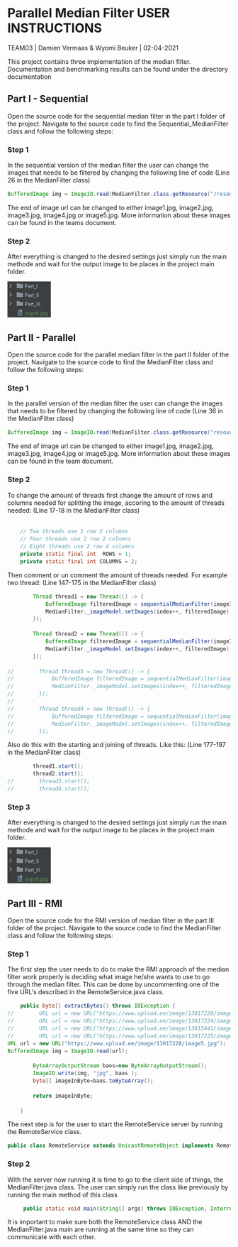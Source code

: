 # Parallel Median Filter USER INSTRUCTIONS
TEAM03 | Damien Vermaas & Wyomi Beuker | 02-04-2021

This project contains three implementation of the median filter. Documentation and benchmarking results can be found
under the directory documentation

## Part I - Sequential

Open the source code for the sequential median filter in the part I folder of the project. Navigate to the source code
to find the Sequential_MedianFilter class and follow the following steps:

### Step 1
In the sequential version of the median filter the user can change the images that needs to be filtered by changing the
following line of code (Line 26 in the MedianFilter class)
```java
BufferedImage img = ImageIO.read(MedianFilter.class.getResource("/resources/images/image1.jpg"));
```
The end of image url can be changed to either image1.jpg, image2.jpg, image3.jpg, image4.jpg or image5.jpg.
More information about these images can be found in the teams document.

### Step 2
After everything is changed to the desired settings just simply run the main methode and wait for the output image to
be places in the project main folder.

![img.png](img.png)

## Part II - Parallel

Open the source code for the parallel median filter in the part II folder of the project. Navigate to the source code
to find the MedianFilter class and follow the following steps:

### Step 1
In the parallel version of the median filter the user can change the images that needs to be filtered by changing the 
following line of code (Line 36 in the MedianFilter class)
```java
BufferedImage img = ImageIO.read(MedianFilter.class.getResource("resources/images/image5.jpg"));
```
The end of image url can be changed to either image1.jpg, image2.jpg, image3.jpg, image4.jpg or image5.jpg.
More information about these images can be found in the team document.

### Step 2
To change the amount of threads first change the amount of rows and columns needed for splitting the image, 
accoring to the amount of threads needed: (Line 17-18 in the MedianFilter class)
```java

    // Two threads use 1 row 2 columns
    // Four threads use 2 row 2 columns
    // Eight threads use 2 row 4 columns
    private static final int  ROWS = 1;
    private static final int COLUMNS = 2;
 ```
Then comment or un comment the amount of threads needed. For example two thread: (Line 147-175 in the MedianFilter class)
```java
        Thread thread1 = new Thread(() -> {
            BufferedImage filteredImage = sequentialMedianFilter(imageItem[0]);
            MedianFilter._imageModel.setImages(index++, filteredImage);
        });

        Thread thread2 = new Thread(() -> {
            BufferedImage filteredImage = sequentialMedianFilter(imageItem[1]);
            MedianFilter._imageModel.setImages(index++, filteredImage);
        });

//        Thread thread3 = new Thread(() -> {
//            BufferedImage filteredImage = sequentialMedianFilter(imageItem[2]);
//            MedianFilter._imageModel.setImages(index++, filteredImage);
//        });
//
//        Thread thread4 = new Thread(() -> {
//            BufferedImage filteredImage = sequentialMedianFilter(imageItem[3]);
//            MedianFilter._imageModel.setImages(index++, filteredImage);
//        });
 ```
Also do this with the starting and joining of threads. Like this: (Line 177-197 in the MedianFilter class)
```java
        thread1.start();
        thread2.start();
//        thread3.start();
//        thread4.start();
 ```
### Step 3
After everything is changed to the desired settings just simply run the main methode and wait for the output image to 
be places in the project main folder.

![img.png](img.png)

## Part III - RMI

Open the source code for the RMI version of median filter in the part III folder of the project. Navigate to the source 
code to find the MedianFilter class and follow the following steps:
### Step 1
The first step the user needs to do to make the RMI approach of the median filter work properly is deciding what image
he/she wants to use to go through the median filter. This can be done by uncommenting one of the five URL's described in
the RemoteService.java class.

```java
    public byte[] extractBytes() throws IOException {
//        URL url = new URL("https://www.upload.ee/image/13017220/image1.jpg");
//        URL url = new URL("https://www.upload.ee/image/13017224/image2.jpg");
//        URL url = new URL("https://www.upload.ee/image/13015441/image3.jpg");
//        URL url = new URL("https://www.upload.ee/image/13017225/image4.jpg");
URL url = new URL("https://www.upload.ee/image/13017228/image5.jpg");
BufferedImage img = ImageIO.read(url);

        ByteArrayOutputStream baos=new ByteArrayOutputStream();
        ImageIO.write(img, "jpg", baos );
        byte[] imageInByte=baos.toByteArray();

        return imageInByte;

    }
```

The next step is for the user to start the RemoteService server by running the RemoteService class.

```java
public class RemoteService extends UnicastRemoteObject implements RemoteInterface {
```

### Step 2
With the server now running it is time to go to the client side of things, the MedianFilter.java class.
The user can simply run the class like previously by running the main method of this class

```java
     public static void main(String[] args) throws IOException, InterruptedException, ExecutionException, NotBoundException {
```


It is important to make sure both the RemoteService class AND the MedianFilter.java main are running at
the same time so they can communicate with each other.